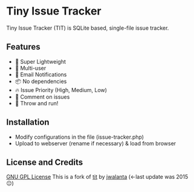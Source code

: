 # Tiny Issue Tracker

Tiny Issue Tracker (TIT) is SQLite based, single-file issue tracker.

## Features

- :rocket: Super Lightweight
- :busts_in_silhouette: Multi-user
- :email: Email Notifications
- :package: No dependencies
- :fire: Issue Priority (High, Medium, Low)
- :speech_balloon: Comment on issues
- :running: Throw and run!

## Installation

- Modify configurations in the file (issue-tracker.php)
- Upload to webserver (rename if necessary) & load from browser

## License and Credits

[GNU GPL License](./LICENSE)
This is a fork of [tit](https://github.com/jwalanta/tit) by [jwalanta](https://github.com/jwalanta/) (<-last update was 2015 😐)
